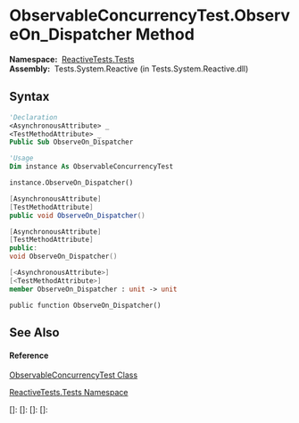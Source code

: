 # ObservableConcurrencyTest.ObserveOn\_Dispatcher Method

**Namespace:**  [ReactiveTests.Tests](ReactiveTests.Tests\ReactiveTests.Tests.md)  
**Assembly:**  Tests.System.Reactive (in Tests.System.Reactive.dll)

## Syntax

```vb
'Declaration
<AsynchronousAttribute> _
<TestMethodAttribute> _
Public Sub ObserveOn_Dispatcher
```

```vb
'Usage
Dim instance As ObservableConcurrencyTest

instance.ObserveOn_Dispatcher()
```

```csharp
[AsynchronousAttribute]
[TestMethodAttribute]
public void ObserveOn_Dispatcher()
```

```c++
[AsynchronousAttribute]
[TestMethodAttribute]
public:
void ObserveOn_Dispatcher()
```

```fsharp
[<AsynchronousAttribute>]
[<TestMethodAttribute>]
member ObserveOn_Dispatcher : unit -> unit 
```

```jscript
public function ObserveOn_Dispatcher()
```

## See Also

#### Reference

[ObservableConcurrencyTest Class](ObservableConcurrencyTest\ObservableConcurrencyTest.md)

[ReactiveTests.Tests Namespace](ReactiveTests.Tests\ReactiveTests.Tests.md)

[]: 
[]: 
[]: 
[]: 